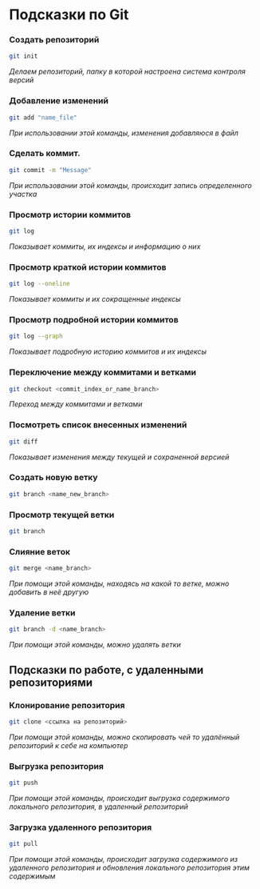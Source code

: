 # Подсказки по  Git

### Создать репозиторий
```sh
git init
```
*Делаем репозиторий, папку в которой настроена система контроля версий*

### Добавление изменений
```sh
git add "name_file"
```
*При использовании этой команды, изменения добавляюся в файл*

### Сделать коммит. 
```sh
git commit -m "Message"
```
*При использовании этой команды, происходит запись определенного участка*

### Просмотр истории коммитов 
```sh
git log
```
*Показывает коммиты, их индексы и информацию о них*

### Просмотр краткой истории коммитов
```sh
git log --oneline
```
*Показывает коммиты и их сокращенные индексы*

### Просмотр подробной истории коммитов
```sh
git log --graph
```
*Показывает подробную историю коммитов и их индексы*

### Переключение между коммитами и ветками
```sh
git checkout <commit_index_or_name_branch>
```
*Переход между коммитами и ветками*

### Посмотреть список внесенных изменений 
```sh
git diff
```
*Показывает изменения между текущей и сохраненной версией*

### Создать новую ветку
```sh
git branch <name_new_branch>
```

### Просмотр текущей ветки
```sh
git branch
```

### Слияние веток
```sh
git merge <name_branch>
```
*При помощи этой команды, находясь на какой то ветке, можно добавить в неё другую*

### Удаление ветки
```sh
git branch -d <name_branch>
```
*При помощи этой команды, можно удалять ветки*

## Подсказки по работе, с удаленными репозиториями 

### Клонирование репозитория
```sh
git clone <ссылка на репозиторий>
```
*При помощи этой команды, можно скопировать чей то удалённый репозиторий к себе на компьютер*

### Выгрузка репозитория
```sh
git push
```
*При помощи этой команды, происходит выгрузка содержимого локального репозитория, в удаленный репозиторий*

### Загрузка удаленного репозитория
```sh
git pull
```
*При помощи этой команды, происходит загрузка содержимого из удаленного репозитория и обновления локального репозитория этим содержимым*